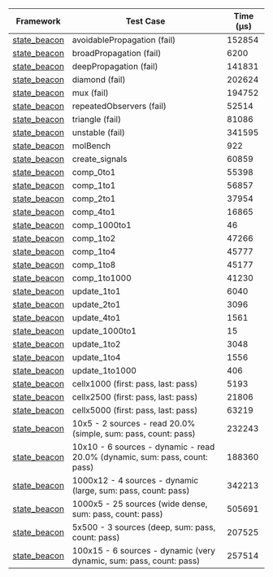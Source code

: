 | Framework | Test Case | Time (μs) |
| --- | --- | --- |
| [state_beacon](https://github.com/jinyus/dart_beacon) | avoidablePropagation (fail) | 152854 |
| [state_beacon](https://github.com/jinyus/dart_beacon) | broadPropagation (fail) | 6200 |
| [state_beacon](https://github.com/jinyus/dart_beacon) | deepPropagation (fail) | 141831 |
| [state_beacon](https://github.com/jinyus/dart_beacon) | diamond (fail) | 202624 |
| [state_beacon](https://github.com/jinyus/dart_beacon) | mux (fail) | 194752 |
| [state_beacon](https://github.com/jinyus/dart_beacon) | repeatedObservers (fail) | 52514 |
| [state_beacon](https://github.com/jinyus/dart_beacon) | triangle (fail) | 81086 |
| [state_beacon](https://github.com/jinyus/dart_beacon) | unstable (fail) | 341595 |
| [state_beacon](https://github.com/jinyus/dart_beacon) | molBench | 922 |
| [state_beacon](https://github.com/jinyus/dart_beacon) | create_signals | 60859 |
| [state_beacon](https://github.com/jinyus/dart_beacon) | comp_0to1 | 55398 |
| [state_beacon](https://github.com/jinyus/dart_beacon) | comp_1to1 | 56857 |
| [state_beacon](https://github.com/jinyus/dart_beacon) | comp_2to1 | 37954 |
| [state_beacon](https://github.com/jinyus/dart_beacon) | comp_4to1 | 16865 |
| [state_beacon](https://github.com/jinyus/dart_beacon) | comp_1000to1 | 46 |
| [state_beacon](https://github.com/jinyus/dart_beacon) | comp_1to2 | 47266 |
| [state_beacon](https://github.com/jinyus/dart_beacon) | comp_1to4 | 45777 |
| [state_beacon](https://github.com/jinyus/dart_beacon) | comp_1to8 | 45177 |
| [state_beacon](https://github.com/jinyus/dart_beacon) | comp_1to1000 | 41230 |
| [state_beacon](https://github.com/jinyus/dart_beacon) | update_1to1 | 6040 |
| [state_beacon](https://github.com/jinyus/dart_beacon) | update_2to1 | 3096 |
| [state_beacon](https://github.com/jinyus/dart_beacon) | update_4to1 | 1561 |
| [state_beacon](https://github.com/jinyus/dart_beacon) | update_1000to1 | 15 |
| [state_beacon](https://github.com/jinyus/dart_beacon) | update_1to2 | 3048 |
| [state_beacon](https://github.com/jinyus/dart_beacon) | update_1to4 | 1556 |
| [state_beacon](https://github.com/jinyus/dart_beacon) | update_1to1000 | 406 |
| [state_beacon](https://github.com/jinyus/dart_beacon) | cellx1000 (first: pass, last: pass) | 5193 |
| [state_beacon](https://github.com/jinyus/dart_beacon) | cellx2500 (first: pass, last: pass) | 21806 |
| [state_beacon](https://github.com/jinyus/dart_beacon) | cellx5000 (first: pass, last: pass) | 63219 |
| [state_beacon](https://github.com/jinyus/dart_beacon) | 10x5 - 2 sources - read 20.0% (simple, sum: pass, count: pass) | 232243 |
| [state_beacon](https://github.com/jinyus/dart_beacon) | 10x10 - 6 sources - dynamic - read 20.0% (dynamic, sum: pass, count: pass) | 188360 |
| [state_beacon](https://github.com/jinyus/dart_beacon) | 1000x12 - 4 sources - dynamic (large, sum: pass, count: pass) | 342213 |
| [state_beacon](https://github.com/jinyus/dart_beacon) | 1000x5 - 25 sources (wide dense, sum: pass, count: pass) | 505691 |
| [state_beacon](https://github.com/jinyus/dart_beacon) | 5x500 - 3 sources (deep, sum: pass, count: pass) | 207525 |
| [state_beacon](https://github.com/jinyus/dart_beacon) | 100x15 - 6 sources - dynamic (very dynamic, sum: pass, count: pass) | 257514 |
